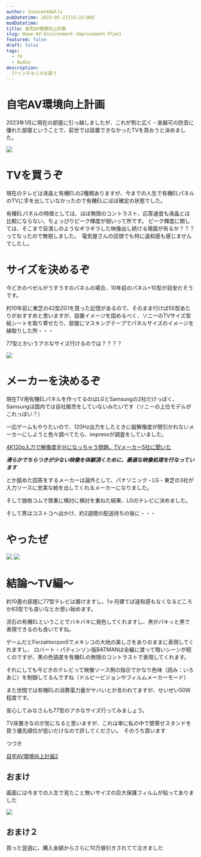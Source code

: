 ```yaml
---
author: InnocentWalls
pubDatetime: 2023-05-21T15:22:00Z
modDatetime: 
title: 自宅AV環境向上計画
slug: Home-AV-Environment-Improvement-Plan1
featured: false
draft: false
tags:
  - TV
  - Audio
description:
  77インチモニタを買う
---
```


# 自宅AV環境向上計画

2023年1月に現在の部屋に引っ越しましたが、これが割と広く・楽器可の防音に優れた部屋ということで、前世では設置できなかったTVを買おうと決めました。

<img src="https://image.weight100kg.dev/av1/Untitled.png">

# TVを買うぞ

現在のテレビは液晶と有機ELの2種類ありますが、今までの人生で有機ELパネルのTVに手を出していなかったので有機ELにほぼ確定の状態でした。

有機ELパネルの特徴としては、ほぼ無限のコントラスト、応答速度も液晶とは比較にならない、ちょっぴりピーク輝度が弱いって所です。
ピーク輝度に関しては、そこまで目潰しのようなギラギラした映像出し続ける場面が有るか？？？ってなったので無視しました。　電気屋さんの店頭でも特に違和感も感じませんでしたし。

# サイズを決めるぞ

今どきのベゼルがうすうすのパネルの場合、10年前のパネル+10型が目安だそうです。

約10年前に東芝の42型ZG1を買った記憶があるので、そのまま行けば55型あたりがおすすめと思いますが、設置イメージを固めるべく、ソニーのTVサイズ型紙シートを取り寄せたり、部屋にマスキングテープでパネルサイズのイメージを縁取りした所・・・

77型とかいうアホなサイズ行けるのでは？？？？

<img src="https://image.weight100kg.dev/av1/Untitled 1.png">

# メーカーを決めるぞ

現在TV用有機ELパネルを作ってるのはLGとSamsungの2社だけっぽく、Samsungは国内では自社販売をしていないみたいです（ソニーの上位モデルがこれっぽい？）

一応ゲームもやりたいので、120Hz出力をしたときに縦解像度が間引かれないメーカーにしようと色々調べてたら、impressが調査をしていました。

[4K120p入力で解像度半分になっちゃう問題。TVメーカー5社に聞いた](https://av.watch.impress.co.jp/docs/topic/1379134.html)

***滑らかでちらつきが少ない映像を体験頂くために、最適な映像処理を行なっています***

とか舐めた回答をするメーカーは論外として、パナソニック・LG・東芝の3社が入力ソースに忠実な絵を出してくれるメーカーになりました。

そして価格コムで慎重に検討に検討を重ねた結果、LGのテレビに決めました。

そして男はコストコへ出かけ、約2週間の配送待ちの後に・・・

# **やったぜ**

<img src="https://image.weight100kg.dev/av1/Untitled 2.png">
<img src="https://image.weight100kg.dev/av1/Untitled 3.png">

# 結論～TV編～

約10畳の部屋に77型テレビは置けますし、1ヶ月建てば違和感もなくなるどころか83型でも良いなとか思い始めます。

流石の有機ELということでバキバキに発色してくれますし、黒がパキッと黒で表現できるのも良いですね。

ゲームだとForzaHorizon5でメキシコの大地の美しさをありのままに表現してくれますし、
ロバート・パティンソン版BATMANは全編に渡って暗いシーンが続くのですが、黒の色調差を有機ELの無限のコントラストで表現してくれます。

それにしても今どきのテレビって映像ソース側の指示でかなり色味（読み：いろあじ）を制御してるんですね（ドルビービジョンやフィルムメーカーモード）

また世間では有機ELの消費電力量がヤバいとか言われてますが、せいぜい50W程度です。

安心してみなさんも77型のアホなサイズ行ってみましょう。

TV床置きなのが気になると思いますが、これは単に私の中で壁寄せスタンドを買う優先順位が低いだけなので許してください。　そのうち買います

つづき

[自宅AV環境向上計画2](https://blog.weight100kg.dev/posts/Home-AV-Environment-Improvement-Plan2/)

## おまけ

画面には今までの人生で見たこと無いサイズの巨大保護フィルムが貼ってありました

<img src="https://image.weight100kg.dev/av1/Untitled 4.png">

## おまけ２

買った翌週に、購入金額からさらに10万値引きされてて泣きました